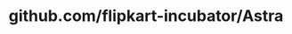 ---
layout: post
title: github.com/flipkart-incubator/Astra
categories: link
tags: [انگلیسی, گیت‌هاب, برنامه‌نویسی]
---